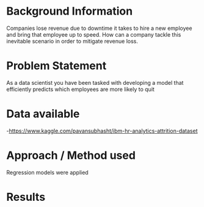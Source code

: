 # Background Information
Companies lose revenue due to downtime it takes to hire a new employee and bring that employee up to speed. How can a company tackle this inevitable scenario in order to mitigate revenue loss.

# Problem Statement
As a data scientist you have been tasked with developing a model that efficiently predicts which employees are more likely to quit

# Data available
-https://www.kaggle.com/pavansubhasht/ibm-hr-analytics-attrition-dataset

# Approach / Method used
Regression models were applied

# Results 
